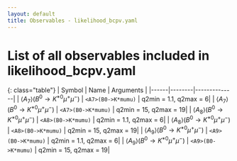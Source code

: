 ```yaml
---
layout: default
title: Observables - likelihood_bcpv.yaml
---
```


# List of all observables included in likelihood_bcpv.yaml

{: class="table"}
| Symbol | Name | Arguments |
|------|--------|--------------|
| $\langle A_7\rangle(B^0\to K^{\ast 0}\mu^+\mu^-)$ | `<A7>(B0->K*mumu)` | q2min = 1.1, q2max = 6|
| $\langle A_7\rangle(B^0\to K^{\ast 0}\mu^+\mu^-)$ | `<A7>(B0->K*mumu)` | q2min = 15, q2max = 19|
| $\langle A_8\rangle(B^0\to K^{\ast 0}\mu^+\mu^-)$ | `<A8>(B0->K*mumu)` | q2min = 1.1, q2max = 6|
| $\langle A_8\rangle(B^0\to K^{\ast 0}\mu^+\mu^-)$ | `<A8>(B0->K*mumu)` | q2min = 15, q2max = 19|
| $\langle A_9\rangle(B^0\to K^{\ast 0}\mu^+\mu^-)$ | `<A9>(B0->K*mumu)` | q2min = 1.1, q2max = 6|
| $\langle A_9\rangle(B^0\to K^{\ast 0}\mu^+\mu^-)$ | `<A9>(B0->K*mumu)` | q2min = 15, q2max = 19|
